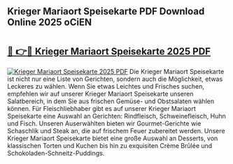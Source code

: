 ## Krieger Mariaort Speisekarte PDF Download Online 2025 oCiEN

# <h2><a href="http://gcav3h.nevu.top/?p=Krieger+Mariaort+Speisekarte">🔗 👉🔴 Krieger Mariaort Speisekarte 2025 PDF</a></h2>

[![Krieger Mariaort Speisekarte 2025 PDF](https://i.imgur.com/dBaPXMq.png)](http://gcav3h.nevu.top/?p=Krieger+Mariaort+Speisekarte)
Die Krieger Mariaort Speisekarte ist nicht nur eine Liste von Gerichten, sondern auch die Möglichkeit, etwas Leckeres zu wählen. Wenn Sie etwas Leichtes und Frisches suchen, empfehlen wir auf unserer Krieger Mariaort Speisekarte unseren Salatbereich, in dem Sie aus frischen Gemüse- und Obstsalaten wählen können. Für Fleischliebhaber gibt es auf unserer Krieger Mariaort Speisekarte eine Auswahl an Gerichten: Rindfleisch, Schweinefleisch, Huhn und Fisch. Unseren Auserwählten bieten wir Gourmet-Gerichte wie Schaschlik und Steak an, die auf frischem Feuer zubereitet werden. Unsere Krieger Mariaort Speisekarte bietet eine große Auswahl an Desserts, von klassischen Torten und Kuchen bis hin zu exquisiten Crème Brûlée und Schokoladen-Schneitz-Puddings.
